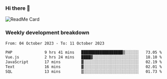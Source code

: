 ### Hi there 👋

<!--
**itzcy/itzcy** is a ✨ _special_ ✨ repository because its `README.md` (this file) appears on your GitHub profile.

Here are some ideas to get you started:

- 🔭 I’m currently working on ...
- 🌱 I’m currently learning ...
- 👯 I’m looking to collaborate on ...
- 🤔 I’m looking for help with ...
- 💬 Ask me about ...
- 📫 How to reach me: ...
- 😄 Pronouns: ...
- ⚡ Fun fact: ...
-->
![ReadMe Card](https://github-readme-stats.vercel.app/api?username=itzcy&show_icons=true&title_color=2d3198&icon_color=797cb8&text_color=24292e&bg_color=f6f8fa)

### Weekly development breakdown
<!--START_SECTION:waka-->

```txt
From: 04 October 2023 - To: 11 October 2023

PHP              9 hrs 41 mins   ██████████████████▒░░░░░░   73.05 %
Vue.js           2 hrs 24 mins   ████▓░░░░░░░░░░░░░░░░░░░░   18.10 %
JavaScript       17 mins         ▓░░░░░░░░░░░░░░░░░░░░░░░░   02.19 %
Text             16 mins         ▓░░░░░░░░░░░░░░░░░░░░░░░░   02.01 %
SQL              13 mins         ▒░░░░░░░░░░░░░░░░░░░░░░░░   01.73 %
```

<!--END_SECTION:waka-->
